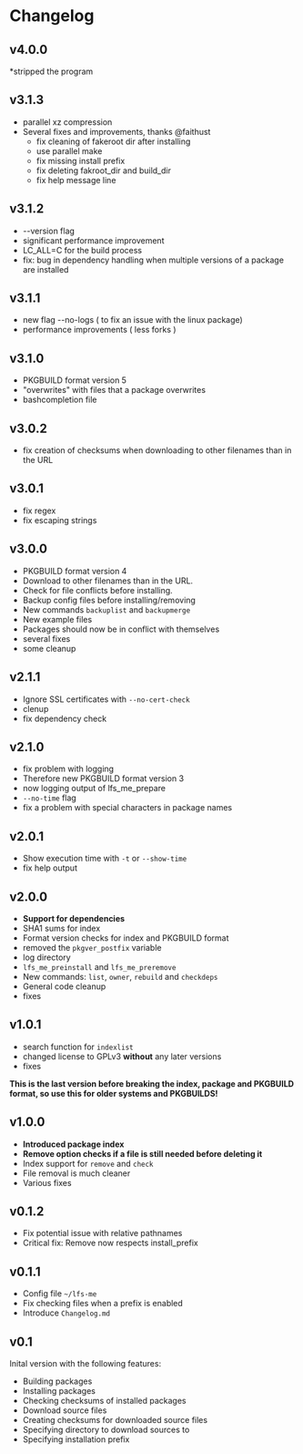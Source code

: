 Changelog
=========

v4.0.0
-----
*stripped the program

v3.1.3
------
* parallel xz compression
* Several fixes and improvements, thanks @faithust
    * fix cleaning of fakeroot dir after installing
    * use parallel make
    * fix missing install prefix
    * fix deleting fakroot_dir and build_dir
    * fix help message line

v3.1.2
------
* --version flag
* significant performance improvement
* LC_ALL=C for the build process
* fix: bug in dependency handling when multiple versions of a package are installed

v3.1.1
------
* new flag --no-logs ( to fix an issue with the linux package)
* performance improvements ( less forks )

v3.1.0
------
* PKGBUILD format version 5
* "overwrites" with files that a package overwrites
* bashcompletion file

v3.0.2
------
* fix creation of checksums when downloading to other filenames than in the URL

v3.0.1
------
* fix regex
* fix escaping strings

v3.0.0
------
* PKGBUILD format version 4
* Download to other filenames than in the URL.
* Check for file conflicts before installing.
* Backup config files before installing/removing
* New commands `backuplist` and `backupmerge`
* New example files
* Packages should now be in conflict with themselves
* several fixes
* some cleanup

v2.1.1
------
* Ignore SSL certificates with `--no-cert-check`
* clenup
* fix dependency check

v2.1.0
------
* fix problem with logging
* Therefore new PKGBUILD format version 3
* now logging output of lfs_me_prepare
* `--no-time` flag
* fix a problem with special characters in package names

v2.0.1
------
* Show execution time with `-t` or `--show-time`
* fix help output

v2.0.0
------
* **Support for dependencies**
* SHA1 sums for index
* Format version checks for index and PKGBUILD format
* removed the `pkgver_postfix` variable
* log directory
* `lfs_me_preinstall` and `lfs_me_preremove`
* New commands: `list`, `owner`, `rebuild` and `checkdeps`
* General code cleanup
* fixes

v1.0.1
------
* search function for `indexlist`
* changed license to GPLv3 **without** any later versions
* fixes

**This is the last version before breaking the index, package and PKGBUILD format, so use this for older systems and PKGBUILDS!**

v1.0.0
------
* **Introduced package index**
* **Remove option checks if a file is still needed before deleting it**
* Index support for `remove` and `check`
* File removal is much cleaner
* Various fixes

v0.1.2
------
* Fix potential issue with relative pathnames
* Critical fix: Remove now respects install_prefix

v0.1.1
------
* Config file `~/lfs-me`
* Fix checking files when a prefix is enabled
* Introduce `Changelog.md`

v0.1
----
Inital version with the following features:

* Building packages
* Installing packages
* Checking checksums of installed packages
* Download source files
* Creating checksums for downloaded source files
* Specifying directory to download sources to
* Specifying installation prefix
